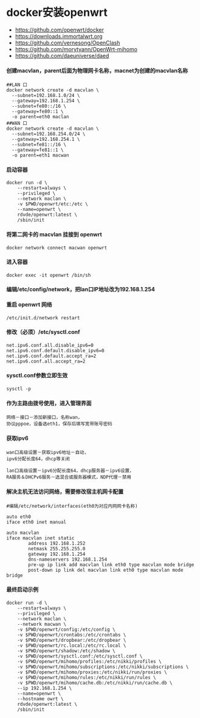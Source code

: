 # docker安装openwrt

- https://github.com/openwrt/docker
- https://downloads.immortalwrt.org
- https://github.com/vernesong/OpenClash
- https://github.com/morytyann/OpenWrt-mihomo
- https://github.com/daeuniverse/daed

#### 创建macvlan，parent后面为物理网卡名称，macnet为创建的macvlan名称
```
##LAN 口
docker network create -d macvlan \
  --subnet=192.168.1.0/24 \
  --gateway=192.168.1.254 \
  --subnet=fe80::/16 \
  --gateway=fe80::1 \
  -o parent=eth0 maclan
##WAN 口
docker network create -d macvlan \
  --subnet=192.168.254.0/24 \
  --gateway=192.168.254.1 \
  --subnet=fe81::/16 \
  --gateway=fe81::1 \
  -o parent=eth1 macwan
```
#### 启动容器
```
docker run -d \
    --restart=always \
    --privileged \
    --network maclan \
    -v $PWD/openwrt/etc:/etc \
    --name=openwrt \
    rdvde/openwrt:latest \
    /sbin/init
```
#### 将第二网卡的 macvlan 挂接到 openwrt
```
docker network connect macwan openwrt
```
#### 进入容器
```
docker exec -it openwrt /bin/sh
```
#### 编辑/etc/config/network，把lan口IP地址改为192.168.1.254
#### 重启 openwrt 网络
```
/etc/init.d/network restart
```
#### 修改（必须）/etc/sysctl.conf
```
net.ipv6.conf.all.disable_ipv6=0
net.ipv6.conf.default.disable_ipv6=0
net.ipv6.conf.default.accept_ra=2
net.ipv6.conf.all.accept_ra=2
```
#### sysctl.conf参数立即生效
```
sysctl -p
```
#### 作为主路由拨号使用，进入管理界面
```
网络－接口－添加新接口，名称wan，
协议pppoe，设备选eth1，保存后填写宽带账号密码
```
#### 获取ipv6
```
wan口高级设置－获取ipv6地址－自动，
ipv6分配长度64，dhcp等关闭

lan口高级设置－ipv6分配长度64，dhcp服务器－ipv6设置，
RA服务＆DHCPv6服务－选混合或服务器模式，NDP代理－禁用
```
#### 解决主机无法访问网络，需要修改宿主机网卡配置
```
#编辑/etc/network/interfaces(eth0为对应内网网卡名称)

auto eth0
iface eth0 inet manual

auto macvlan
iface macvlan inet static
        address 192.168.1.252
        netmask 255.255.255.0
        gateway 192.168.1.254
        dns-nameservers 192.168.1.254
        pre-up ip link add macvlan link eth0 type macvlan mode bridge
        post-down ip link del macvlan link eth0 type macvlan mode bridge
```

#### 最终启动示例

```
docker run -d \
    --restart=always \
    --privileged \
    --network maclan \
    --network macwan \
    -v $PWD/openwrt/config:/etc/config \
    -v $PWD/openwrt/crontabs:/etc/crontabs \
    -v $PWD/openwrt/dropbear:/etc/dropbear \
    -v $PWD/openwrt/rc.local:/etc/rc.local \
    -v $PWD/openwrt/shadow:/etc/shadow \
    -v $PWD/openwrt/sysctl.conf:/etc/sysctl.conf \
    -v $PWD/openwrt/mihomo/profiles:/etc/nikki/profiles \
    -v $PWD/openwrt/mihomo/subscriptions:/etc/nikki/subscriptions \
    -v $PWD/openwrt/mihomo/proxies:/etc/nikki/run/proxies \
    -v $PWD/openwrt/mihomo/rules:/etc/nikki/run/rules \
    -v $PWD/openwrt/mihomo/cache.db:/etc/nikki/run/cache.db \
    --ip 192.168.1.254 \
    --name=openwrt \
    --hostname owrt \
    rdvde/openwrt:latest \
    /sbin/init
```